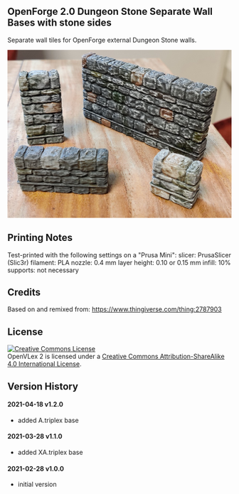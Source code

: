 OpenForge 2.0 Dungeon Stone Separate Wall Bases with stone sides
----------------------------------------------------------------

Separate wall tiles for OpenForge external Dungeon Stone walls.

   ![Sample](img/sample.jpg)  


Printing Notes
--------------

Test-printed with the following settings on a "Prusa Mini":
slicer: PrusaSlicer (Slic3r)
filament: PLA
nozzle: 0.4 mm 
layer height: 0.10 or 0.15 mm
infill: 10%
supports: not necessary


Credits
-------

Based on and remixed from:
https://www.thingiverse.com/thing:2787903

## License

<a rel="license" href="http://creativecommons.org/licenses/by-sa/4.0/"><img alt="Creative Commons License" style="border-width:0" src="https://i.creativecommons.org/l/by-sa/4.0/88x31.png" /></a><br /><span xmlns:dct="http://purl.org/dc/terms/" property="dct:title">OpenVLex 2</span> is licensed under a <a rel="license" href="http://creativecommons.org/licenses/by-sa/4.0/">Creative Commons Attribution-ShareAlike 4.0 International License</a>.

Version History
---------------

#### 2021-04-18 v1.2.0

  - added A.triplex base

#### 2021-03-28 v1.1.0

  - added XA.triplex base

#### 2021-02-28 v1.0.0

  - initial version
